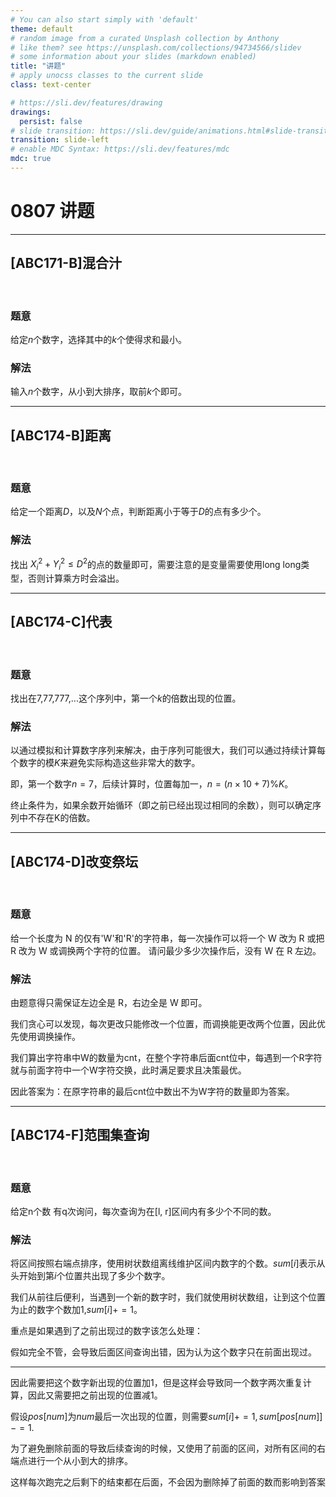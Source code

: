 ```yaml
---
# You can also start simply with 'default'
theme: default
# random image from a curated Unsplash collection by Anthony
# like them? see https://unsplash.com/collections/94734566/slidev
# some information about your slides (markdown enabled)
title: "讲题"
# apply unocss classes to the current slide
class: text-center

# https://sli.dev/features/drawing
drawings:
  persist: false
# slide transition: https://sli.dev/guide/animations.html#slide-transitions
transition: slide-left
# enable MDC Syntax: https://sli.dev/features/mdc
mdc: true
---
```


# 0807 讲题
---

## \[ABC171-B\]混合汁


<br>


### 题意

给定$n$个数字，选择其中的$k$个使得求和最小。

### 解法

输入$n$个数字，从小到大排序，取前$k$个即可。

---

## \[ABC174-B\]距离 

<br>


### 题意

给定一个距离$D$，以及$N$个点，判断距离小于等于$D$的点有多少个。


### 解法

找出 $X_i ^ 2 + Y_i ^ 2 \leq D^2$的点的数量即可，需要注意的是变量需要使用long long类型，否则计算乘方时会溢出。

---

## \[ABC174-C\]代表

<br>


### 题意

找出在7,77,777,...这个序列中，第一个$k$的倍数出现的位置。


### 解法

以通过模拟和计算数字序列来解决，由于序列可能很大，我们可以通过持续计算每个数字的模$K$来避免实际构造这些非常大的数字。

即，第一个数字$n=7$，后续计算时，位置每加一，$n = ( n \times 10 +7 ) \% K$。

终止条件为，如果余数开始循环（即之前已经出现过相同的余数），则可以确定序列中不存在K的倍数。


---

## \[ABC174-D\]改变祭坛

<br>


### 题意

给一个长度为 N 的仅有'W'和'R'的字符串，每一次操作可以将一个 W 改为 R 或把 R 改为 W 或调换两个字符的位置。
请问最少多少次操作后，没有 W 在 R 左边。

### 解法

由题意得只需保证左边全是 R，右边全是 W 即可。

我们贪心可以发现，每次更改只能修改一个位置，而调换能更改两个位置，因此优先使用调换操作。

我们算出字符串中W的数量为cnt，在整个字符串后面cnt位中，每遇到一个R字符就与前面字符中一个W字符交换，此时满足要求且决策最优。

因此答案为：在原字符串的最后cnt位中数出不为W字符的数量即为答案。


---

## \[ABC174-F\]范围集查询

<br>


### 题意

给定n个数 有q次询问，每次查询为在[l, r]区间内有多少个不同的数。


### 解法


将区间按照右端点排序，使用树状数组离线维护区间内数字的个数。$sum[i]$表示从头开始到第$i$个位置共出现了多少个数字。

我们从前往后便利，当遇到一个新的数字时，我们就使用树状数组，让到这个位置为止的数字个数加1,$sum[i]+=1$。

重点是如果遇到了之前出现过的数字该怎么处理：

假如完全不管，会导致后面区间查询出错，因为认为这个数字只在前面出现过。

---

因此需要把这个数字新出现的位置加1，但是这样会导致同一个数字两次重复计算，因此又需要把之前出现的位置减1。

假设$pos[num]$为$num$最后一次出现的位置，则需要$sum[i]+=1,sum[pos[num]]-=1$.

为了避免删除前面的导致后续查询的时候，又使用了前面的区间，对所有区间的右端点进行一个从小到大的排序。

这样每次跑完之后剩下的结束都在后面，不会因为删除掉了前面的数而影响到答案